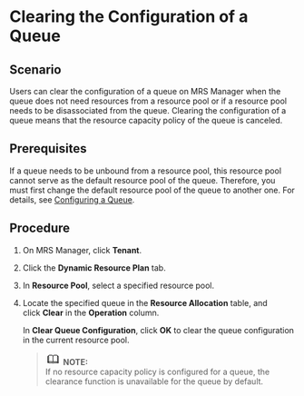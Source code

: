 # Clearing the Configuration of a Queue<a name="EN-US_TOPIC_0125376151"></a>

## Scenario<a name="section1730587820922"></a>

Users can clear the configuration of a queue on MRS Manager when the queue does not need resources from a resource pool or if a resource pool needs to be disassociated from the queue. Clearing the configuration of a queue means that the resource capacity policy of the queue is canceled.

## Prerequisites<a name="section6339023820857"></a>

If a queue needs to be unbound from a resource pool, this resource pool cannot serve as the default resource pool of the queue. Therefore, you  must first change the default resource pool of the queue to another one. For details, see [Configuring a Queue](configuring-a-queue.md).

## Procedure<a name="section798537920847"></a>

1.  On MRS Manager, click  **Tenant**.
2.  Click the  **Dynamic Resource Plan**  tab.
3.  In  **Resource Pool**, select a specified resource pool.
4.  Locate the specified queue in the  **Resource Allocation** table, and click **Clear** in the **Operation**  column.

    In  **Clear Queue Configuration**, click **OK**  to clear the queue configuration in the current resource pool.

    >![](public_sys-resources/icon-note.gif) **NOTE:**   
    >If no resource capacity policy is configured for a queue, the clearance function is unavailable for the queue by default.  


